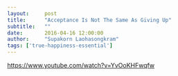 ```yaml
---
layout:     post
title:      "Acceptance Is Not The Same As Giving Up"
subtitle:   ""
date:       2016-04-16 12:00:00
author:     "Supakorn Laohasongkram"
tags: ['true-happiness-essential']
---
```

https://www.youtube.com/watch?v=YvOoKHFwqfw

